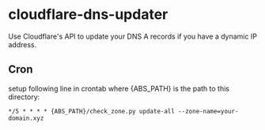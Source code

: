 # cloudflare-dns-updater

Use Cloudflare's API to update your DNS A records if you have a dynamic IP address.

## Cron

setup following line in crontab where {ABS_PATH} is the path to this directory:

```crontab
*/5 * * * * {ABS_PATH}/check_zone.py update-all --zone-name=your-domain.xyz
```
